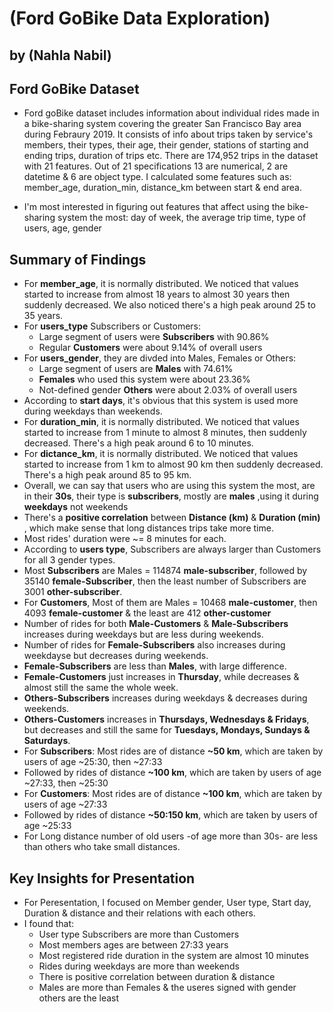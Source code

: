 # (Ford GoBike Data Exploration)
## by (Nahla Nabil)


## Ford GoBike Dataset

* Ford goBike dataset includes information about individual rides made in a bike-sharing system covering the greater San Francisco Bay area during Febraury 2019. It consists of info about trips taken by service's members, their types, their age, their gender, stations of starting and ending trips, duration of trips etc. There are 174,952 trips in the dataset with 21 features. Out of 21 specifications 13 are numerical, 2 are datetime & 6 are object type. I calculated some features such as: member_age, duration_min, distance_km between start & end area.

* I'm most interested in figuring out features that affect using the bike-sharing system the most: day of week, the average trip time, type of users, age, gender


## Summary of Findings

* For **member_age**, it is normally distributed. We noticed that values started to increase from almost 18 years to almost 30 years then suddenly decreased. We also noticed there's a high peak around 25 to 35 years.
* For **users_type** Subscribers or Customers:
  -   Large segment of users were **Subscribers** with 90.86%
  -   Regular **Customers** were about 9.14% of overall users
* For **users_gender**, they are divded into Males, Females or Others:
  -   Large segment of users are **Males** with 74.61%
  -   **Females** who used this system were about 23.36%
  -   Not-defined gender **Others** were about 2.03% of overall users
* According to **start days**, it's obvious that this system is used more during weekdays than weekends.
* For **duration_min**, it is normally distributed. We noticed that values started to increase from 1 minute to almost 8 minutes, then suddenly decreased. There's a high peak around 6 to 10 minutes.
* For **dictance_km**, it is normally distributed. We noticed that values started to increase from 1 km to almost 90 km then suddenly decreased. There's a high peak around 85 to 95 km.
* Overall, we can say that users who are using this system the most, are in their **30s**, their type is **subscribers**, mostly are **males** ,using it during **weekdays** not weekends
* There's a **positive correlation** between **Distance (km)** & **Duration (min)** , which make sense that long distances trips take more time.
* Most rides' duration were ~= 8 minutes for each.
* According to **users type**, Subscribers are always larger than Customers for all 3 gender types.
* Most **Subscribers** are Males = 114874 **male-subscriber**, followed by 35140 **female-Subscriber**, then the least number of Subscribers are 3001 **other-subscriber**.
* For **Customers**, Most of them are Males = 10468 **male-customer**, then 4093 **female-customer** & the least are 412 **other-customer**
* Number of rides for both **Male-Customers** & **Male-Subscribers** increases during weekdays but are less during weekends.
* Number of rides for **Female-Subscribers** also increases during weekdayse but decreases during weekends.
* **Female-Subscribers** are less than **Males**, with large difference.
* **Female-Customers** just increases in **Thursday**, while decreases & almost still the same the whole week.
* **Others-Subscribers** increases during weekdays & decreases during weekends.
* **Others-Customers** increases in **Thursdays, Wednesdays & Fridays**, but decreases and still the same for **Tuesdays, Mondays, Sundays & Saturdays**.
* For **Subscribers**: Most rides are of distance **~50 km**, which are taken by users of age ~25:30, then ~27:33
* Followed by rides of distance **~100 km**, which are taken by users of age ~27:33, then ~25:30
* For **Customers**: Most rides are of distance **~100 km**, which are taken by users of age ~27:33
* Followed by rides of distance **~50:150 km**, which are taken by users of age ~25:33
* For Long distance number of old users -of age more than 30s- are less than others who take small distances.

## Key Insights for Presentation

* For Peresentation, I focused on Member gender, User type, Start day, Duration & distance and their relations with each others.
* I found that:
  -   User type Subscribers are more than Customers
  -   Most members ages are between 27:33 years
  -   Most registered ride duration in the system are almost 10 minutes
  -   Rides during weekdays are more than weekends
  -   There is positive correlation between duration & distance
  -   Males are more than Females & the useres signed with gender others are the least
